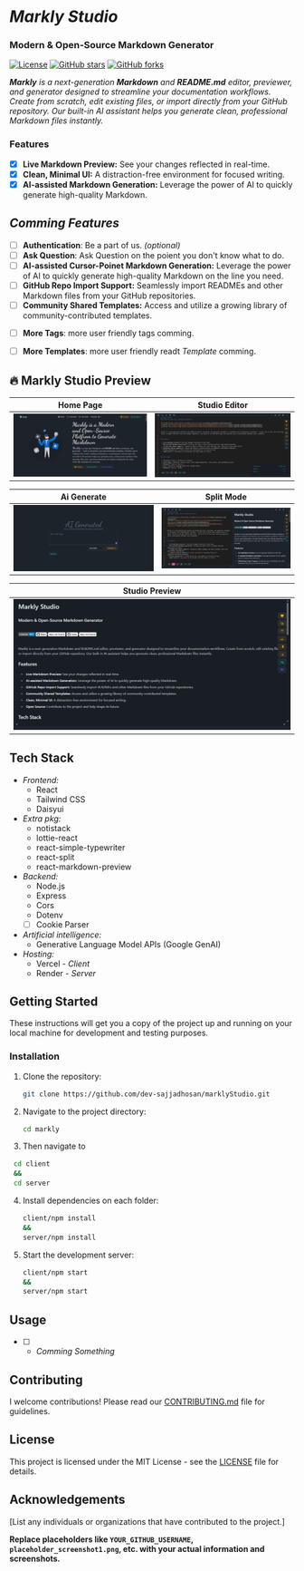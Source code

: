 # *Markly Studio*
### Modern & Open-Source Markdown Generator

[![License](https://img.shields.io/badge/License-MIT-blue.svg)](https://opensource.org/licenses/MIT)
[![GitHub stars](https://img.shields.io/github/stars/YOUR_GITHUB_USERNAME/markly?style=social)](https://github.com/YOUR_GITHUB_USERNAME/markly)
[![GitHub forks](https://img.shields.io/github/forks/YOUR_GITHUB_USERNAME/markly?style=social)](https://github.com/YOUR_GITHUB_USERNAME/markly)


***Markly** is a next-generation **Markdown** and **README.md** editor, previewer, and generator designed to streamline your documentation workflows.  Create from scratch, edit existing files, or import directly from your GitHub repository.  Our built-in AI assistant helps you generate clean, professional Markdown files instantly.*


### Features
* [x] **Live Markdown Preview:** See your changes reflected in real-time.
* [x] **Clean, Minimal UI:**  A distraction-free environment for focused writing.
* [x] **AI-assisted Markdown Generation:** Leverage the power of AI to quickly generate high-quality Markdown.
## *Comming Features*
* [ ] **Authentication**: Be a part of us. *(optional)*
* [ ] **Ask Question**: Ask Question on the poient you don't know what to do. 
* [ ] **AI-assisted Cursor-Poinet Markdown Generation:** Leverage the power of AI to quickly generate high-quality Markdown on the line you need.
* [ ] **GitHub Repo Import Support:** Seamlessly import READMEs and other Markdown files from your GitHub repositories.
* [ ] **Community Shared Templates:** Access and utilize a growing library of community-contributed templates.
<!-- * **Open Source:** Contribute to the project and help shape its future. -->
* [ ] **More Tags**: more user friendly tags comming.
* [ ] **More Templates**: more user friendly readt *Template* comming.


## 🔥 Markly Studio Preview

| Home Page | Studio Editor |
|-------------|--------------|
| ![Home](https://github.com/dev-sajjadhosan/marklyStudio/blob/main/screenshort/home.png?raw=true) | ![Editor](https://github.com/dev-sajjadhosan/marklyStudio/blob/main/screenshort/studio_editor.png?raw=true) |

| Ai Generate | Split Mode |
|---------------|------------|
| ![Import](https://github.com/dev-sajjadhosan/marklyStudio/blob/main/screenshort/ai_generate.png?raw=true) | ![Split](https://github.com/dev-sajjadhosan/marklyStudio/blob/main/screenshort/split_mode.png?raw=true) |

| Studio Preview |
|----------------|
| ![Preview](https://github.com/dev-sajjadhosan/marklyStudio/blob/main/screenshort/studio_preview.png?raw=true) |



## Tech Stack

* *Frontend:*
  * React
  * Tailwind CSS
  * Daisyui
* *Extra pkg:*
  * notistack
  * lottie-react
  * react-simple-typewriter
  * react-split
  * react-markdown-preview
* *Backend:*
   * Node.js
   * Express
   * Cors 
   * Dotenv
   * [ ] Cookie Parser

* *Artificial intelligence:*
   * Generative Language Model APIs (Google GenAI)
* *Hosting:*
   * Vercel - *Client*
   * Render - *Server*



## Getting Started

These instructions will get you a copy of the project up and running on your local machine for development and testing purposes.

### Installation

1. Clone the repository:
   ```bash
   git clone https://github.com/dev-sajjadhosan/marklyStudio.git
   ```
2. Navigate to the project directory:
   ```bash
   cd markly
   ```
3. Then navigate to 
```bash 
 cd client 
 &&
 cd server
 ```
4. Install dependencies on each folder:
   ```bash
   client/npm install
   &&
   server/npm install
   ```
4. Start the development server:
   ```bash
   client/npm start
   &&
   server/npm start
   ```

## Usage

* [ ] - *Comming Something*


## Contributing

I welcome contributions! Please read our [CONTRIBUTING.md](CONTRIBUTING.md) file for guidelines.


## License

This project is licensed under the MIT License - see the [LICENSE](LICENSE) file for details.


## Acknowledgements

[List any individuals or organizations that have contributed to the project.]


**Replace placeholders like `YOUR_GITHUB_USERNAME`, `placeholder_screenshot1.png`, etc. with your actual information and screenshots.**
